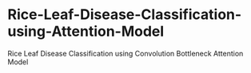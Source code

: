 # Rice-Leaf-Disease-Classification-using-Attention-Model
Rice Leaf Disease Classification using Convolution Bottleneck Attention Model
